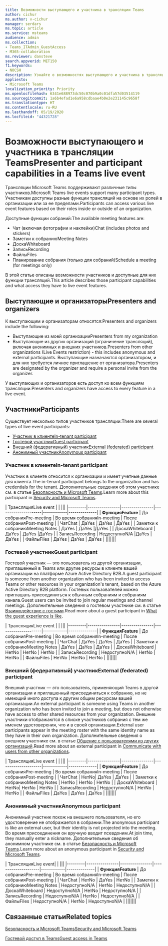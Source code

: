```yaml
---
title: Возможности выступающего и участника в трансляции Teams
author: cichur
ms.author: v-cichur
manager: serdars
ms.topic: article
ms.service: msteams
audience: admin
ms.collection:
- Teams_ITAdmin_GuestAccess
- M365-collaboration
ms.reviewer: dansteve
search.appverid: MET150
f1.keywords:
- NOCSH
description: Узнайте о возможностях выступающего и участника в трансляции Teams.
appliesto:
- Microsoft Teams
localization_priority: Priority
ms.openlocfilehash: 6341e688973dc50c070b9a0c01dfa57d03514119
ms.sourcegitcommit: 1a6b4efad1e6a958cdbaae4b0e2e231145c9658f
ms.translationtype: HT
ms.contentlocale: ru-RU
ms.lasthandoff: 05/19/2020
ms.locfileid: "44321728"
---
```

<a name="presenter-and-participant-capabilities-in-a-teams-live-event"></a><span data-ttu-id="430bb-103">Возможности выступающего и участника в трансляции Teams</span><span class="sxs-lookup"><span data-stu-id="430bb-103">Presenter and participant capabilities in a Teams live event</span></span>
======================================================

<span data-ttu-id="430bb-104">Трансляции Microsoft Teams поддерживают различные типы участников.</span><span class="sxs-lookup"><span data-stu-id="430bb-104">Microsoft Teams live events support many participant types.</span></span> <span data-ttu-id="430bb-105">Участникам доступны разные функции трансляций на основе их ролей в организации или за ее пределами.</span><span class="sxs-lookup"><span data-stu-id="430bb-105">Participants can access various live event features based on their roles inside or outside of an organization.</span></span>

<span data-ttu-id="430bb-106">Доступные функции собраний:</span><span class="sxs-lookup"><span data-stu-id="430bb-106">The available meeting features are:</span></span>

- <span data-ttu-id="430bb-107">Чат (включая фотографии и наклейки)</span><span class="sxs-lookup"><span data-stu-id="430bb-107">Chat (includes photos and stickers)</span></span>
- <span data-ttu-id="430bb-108">Заметки к собранию</span><span class="sxs-lookup"><span data-stu-id="430bb-108">Meeting Notes</span></span>
- <span data-ttu-id="430bb-109">Доска</span><span class="sxs-lookup"><span data-stu-id="430bb-109">Whiteboard</span></span>
- <span data-ttu-id="430bb-110">Запись</span><span class="sxs-lookup"><span data-stu-id="430bb-110">Recording</span></span>
- <span data-ttu-id="430bb-111">Файлы</span><span class="sxs-lookup"><span data-stu-id="430bb-111">Files</span></span>
- <span data-ttu-id="430bb-112">Планирование собрания (только для собраний)</span><span class="sxs-lookup"><span data-stu-id="430bb-112">Schedule a meeting (for meetings only)</span></span>

<span data-ttu-id="430bb-113">В этой статье описаны возможности участников и доступные для них функции трансляций.</span><span class="sxs-lookup"><span data-stu-id="430bb-113">This article describes those participant capabilities and what access they have to live event features.</span></span>

## <a name="presenters-and-organizers"></a><span data-ttu-id="430bb-114">Выступающие и организаторы</span><span class="sxs-lookup"><span data-stu-id="430bb-114">Presenters and organizers</span></span>

<span data-ttu-id="430bb-115">К выступающим и организаторам относятся:</span><span class="sxs-lookup"><span data-stu-id="430bb-115">Presenters and organizers include the following:</span></span>

- <span data-ttu-id="430bb-116">Выступающие из моей организации</span><span class="sxs-lookup"><span data-stu-id="430bb-116">Presenters from my organization</span></span>
- <span data-ttu-id="430bb-117">Выступающие из других организаций (ограничение трансляций), включая анонимных и внешних участников.</span><span class="sxs-lookup"><span data-stu-id="430bb-117">Presenters from other organizations (Live Events restriction) - this includes anonymous and external participants.</span></span> <span data-ttu-id="430bb-118">Выступающие назначаются организатором, и для них требуется личное приглашение от организатора.</span><span class="sxs-lookup"><span data-stu-id="430bb-118">Presenters are designated by the organizer and require a personal invite from the organizer.</span></span>

<span data-ttu-id="430bb-119">У выступающих и организаторов есть доступ ко всем функциям трансляции.</span><span class="sxs-lookup"><span data-stu-id="430bb-119">Presenters and organizers have access to every feature in a live event.</span></span>

## <a name="participants"></a><span data-ttu-id="430bb-120">Участники</span><span class="sxs-lookup"><span data-stu-id="430bb-120">Participants</span></span>

<span data-ttu-id="430bb-121">Существует несколько типов участников трансляции:</span><span class="sxs-lookup"><span data-stu-id="430bb-121">There are several types of live event participants:</span></span>

- [<span data-ttu-id="430bb-122">Участник в клиенте</span><span class="sxs-lookup"><span data-stu-id="430bb-122">In-tenant participant</span></span>](#in-tenant-participant)
- [<span data-ttu-id="430bb-123">Гостевой участник</span><span class="sxs-lookup"><span data-stu-id="430bb-123">Guest participant</span></span>](#guest-participant)
- [<span data-ttu-id="430bb-124">Внешний (федеративный) участник</span><span class="sxs-lookup"><span data-stu-id="430bb-124">External (federated) participant</span></span>](#external-federated-participant)
- [<span data-ttu-id="430bb-125">Анонимный участник</span><span class="sxs-lookup"><span data-stu-id="430bb-125">Anonymous participant</span></span>](#anonymous-participant)

### <a name="in-tenant-participant"></a><span data-ttu-id="430bb-126">Участник в клиенте</span><span class="sxs-lookup"><span data-stu-id="430bb-126">In-tenant participant</span></span>

<span data-ttu-id="430bb-127">Участник в клиенте относится к организации и имеет учетные данные для клиента.</span><span class="sxs-lookup"><span data-stu-id="430bb-127">The in-tenant participant belongs to the organization and has credentials for the tenant.</span></span> <span data-ttu-id="430bb-128">Дополнительные сведения об этом участнике см. в статье [Безопасность и Microsoft Teams](teams-security-guide.md#participant-types).</span><span class="sxs-lookup"><span data-stu-id="430bb-128">Learn more about this participant in [Security and Microsoft Teams](teams-security-guide.md#participant-types).</span></span>

| <span data-ttu-id="430bb-129">Трансляция</span><span class="sxs-lookup"><span data-stu-id="430bb-129">Live event</span></span> |  | |||
|---------|----------------|----------------|---------------------|------------|--------------|
|  <span data-ttu-id="430bb-130">**Функция**</span><span class="sxs-lookup"><span data-stu-id="430bb-130">**Feature**</span></span>       | <span data-ttu-id="430bb-131">До собрания</span><span class="sxs-lookup"><span data-stu-id="430bb-131">Pre-meeting</span></span> | <span data-ttu-id="430bb-132">Во время собрания</span><span class="sxs-lookup"><span data-stu-id="430bb-132">In-meeting</span></span> | <span data-ttu-id="430bb-133">После собрания</span><span class="sxs-lookup"><span data-stu-id="430bb-133">Post-meeting</span></span> |
| <span data-ttu-id="430bb-134">Чат</span><span class="sxs-lookup"><span data-stu-id="430bb-134">Chat</span></span> | <span data-ttu-id="430bb-135">Да</span><span class="sxs-lookup"><span data-stu-id="430bb-135">Yes</span></span> | <span data-ttu-id="430bb-136">Да</span><span class="sxs-lookup"><span data-stu-id="430bb-136">Yes</span></span> | <span data-ttu-id="430bb-137">Да</span><span class="sxs-lookup"><span data-stu-id="430bb-137">Yes</span></span> |
| <span data-ttu-id="430bb-138">Заметки к собранию</span><span class="sxs-lookup"><span data-stu-id="430bb-138">Meeting Notes</span></span> | <span data-ttu-id="430bb-139">Да</span><span class="sxs-lookup"><span data-stu-id="430bb-139">Yes</span></span> | <span data-ttu-id="430bb-140">Да</span><span class="sxs-lookup"><span data-stu-id="430bb-140">Yes</span></span> |<span data-ttu-id="430bb-141">Да</span><span class="sxs-lookup"><span data-stu-id="430bb-141">Yes</span></span> |
| <span data-ttu-id="430bb-142">Доска</span><span class="sxs-lookup"><span data-stu-id="430bb-142">Whiteboard</span></span> | <span data-ttu-id="430bb-143">Да</span><span class="sxs-lookup"><span data-stu-id="430bb-143">Yes</span></span> | <span data-ttu-id="430bb-144">Да</span><span class="sxs-lookup"><span data-stu-id="430bb-144">Yes</span></span> |<span data-ttu-id="430bb-145">Да</span><span class="sxs-lookup"><span data-stu-id="430bb-145">Yes</span></span> |
| <span data-ttu-id="430bb-146">Запись</span><span class="sxs-lookup"><span data-stu-id="430bb-146">Recording</span></span> | <span data-ttu-id="430bb-147">Недоступно</span><span class="sxs-lookup"><span data-stu-id="430bb-147">N/A</span></span> |<span data-ttu-id="430bb-148">Да</span><span class="sxs-lookup"><span data-stu-id="430bb-148">Yes</span></span> | <span data-ttu-id="430bb-149">Да</span><span class="sxs-lookup"><span data-stu-id="430bb-149">Yes</span></span> |
| <span data-ttu-id="430bb-150">Файлы</span><span class="sxs-lookup"><span data-stu-id="430bb-150">Files</span></span> | <span data-ttu-id="430bb-151">Да</span><span class="sxs-lookup"><span data-stu-id="430bb-151">Yes</span></span> | <span data-ttu-id="430bb-152">Да</span><span class="sxs-lookup"><span data-stu-id="430bb-152">Yes</span></span> | <span data-ttu-id="430bb-153">Да</span><span class="sxs-lookup"><span data-stu-id="430bb-153">Yes</span></span> |
|||||||


### <a name="guest-participant"></a><span data-ttu-id="430bb-154">Гостевой участник</span><span class="sxs-lookup"><span data-stu-id="430bb-154">Guest participant</span></span>

<span data-ttu-id="430bb-155">Гостевой участник — это пользователь из другой организации, приглашенный в Teams или другие ресурсы в клиенте вашей организации на платформе Azure Active Directory B2B.</span><span class="sxs-lookup"><span data-stu-id="430bb-155">A guest participant is someone from another organization who has been invited to access Teams or other resources in your organization's tenant, based on the Azure Active Directory B2B platform.</span></span> <span data-ttu-id="430bb-156">Гостевых пользователей можно приглашать присоединиться к обычным собраниям и собраниям канала.</span><span class="sxs-lookup"><span data-stu-id="430bb-156">Guest users can be invited to join regular meetings and channel meetings.</span></span> <span data-ttu-id="430bb-157">Дополнительные сведения о гостевом участнике см. в статье [Взаимодействие с гостями](guest-experience.md#comparison-of-team-member-and-guest-capabilities).</span><span class="sxs-lookup"><span data-stu-id="430bb-157">Read more about a guest participant in [What the guest experience is like](guest-experience.md#comparison-of-team-member-and-guest-capabilities).</span></span>

| <span data-ttu-id="430bb-158">Трансляция</span><span class="sxs-lookup"><span data-stu-id="430bb-158">Live event</span></span>  | | |||
|---------|----------------|----------------|---------------------|------------|--------------|
| <span data-ttu-id="430bb-159">**Функция**</span><span class="sxs-lookup"><span data-stu-id="430bb-159">**Feature**</span></span>        | <span data-ttu-id="430bb-160">До собрания</span><span class="sxs-lookup"><span data-stu-id="430bb-160">Pre-meeting</span></span> | <span data-ttu-id="430bb-161">Во время собрания</span><span class="sxs-lookup"><span data-stu-id="430bb-161">In-meeting</span></span> | <span data-ttu-id="430bb-162">После собрания</span><span class="sxs-lookup"><span data-stu-id="430bb-162">Post-meeting</span></span> |
| <span data-ttu-id="430bb-163">Чат</span><span class="sxs-lookup"><span data-stu-id="430bb-163">Chat</span></span> | <span data-ttu-id="430bb-164">Да</span><span class="sxs-lookup"><span data-stu-id="430bb-164">Yes</span></span> | <span data-ttu-id="430bb-165">Да</span><span class="sxs-lookup"><span data-stu-id="430bb-165">Yes</span></span> | <span data-ttu-id="430bb-166">Да</span><span class="sxs-lookup"><span data-stu-id="430bb-166">Yes</span></span> |
| <span data-ttu-id="430bb-167">Заметки к собранию</span><span class="sxs-lookup"><span data-stu-id="430bb-167">Meeting Notes</span></span> | <span data-ttu-id="430bb-168">Да</span><span class="sxs-lookup"><span data-stu-id="430bb-168">Yes</span></span> | <span data-ttu-id="430bb-169">Да</span><span class="sxs-lookup"><span data-stu-id="430bb-169">Yes</span></span> | <span data-ttu-id="430bb-170">Да</span><span class="sxs-lookup"><span data-stu-id="430bb-170">Yes</span></span> |
| <span data-ttu-id="430bb-171">Доска</span><span class="sxs-lookup"><span data-stu-id="430bb-171">Whiteboard</span></span> | <span data-ttu-id="430bb-172">Нет</span><span class="sxs-lookup"><span data-stu-id="430bb-172">No</span></span> | <span data-ttu-id="430bb-173">Нет</span><span class="sxs-lookup"><span data-stu-id="430bb-173">No</span></span> | <span data-ttu-id="430bb-174">Нет</span><span class="sxs-lookup"><span data-stu-id="430bb-174">No</span></span> |
| <span data-ttu-id="430bb-175">Запись</span><span class="sxs-lookup"><span data-stu-id="430bb-175">Recording</span></span> | <span data-ttu-id="430bb-176">Недоступно</span><span class="sxs-lookup"><span data-stu-id="430bb-176">N/A</span></span> | <span data-ttu-id="430bb-177">Нет</span><span class="sxs-lookup"><span data-stu-id="430bb-177">No</span></span> | <span data-ttu-id="430bb-178">Нет</span><span class="sxs-lookup"><span data-stu-id="430bb-178">No</span></span> |
| <span data-ttu-id="430bb-179">Файлы</span><span class="sxs-lookup"><span data-stu-id="430bb-179">Files</span></span> | <span data-ttu-id="430bb-180">Нет</span><span class="sxs-lookup"><span data-stu-id="430bb-180">No</span></span> | <span data-ttu-id="430bb-181">Нет</span><span class="sxs-lookup"><span data-stu-id="430bb-181">No</span></span> | <span data-ttu-id="430bb-182">Нет</span><span class="sxs-lookup"><span data-stu-id="430bb-182">No</span></span> |
|||||||


### <a name="external-federated-participant"></a><span data-ttu-id="430bb-183">Внешний (федеративный) участник</span><span class="sxs-lookup"><span data-stu-id="430bb-183">External (federated) participant</span></span>

<span data-ttu-id="430bb-184">Внешний участник — это пользователь, применяющий Teams в другой организации и приглашенный присоединиться к собранию, но не имеющий иного доступа к другим общим ресурсам вашей организации.</span><span class="sxs-lookup"><span data-stu-id="430bb-184">An external participant is someone using Teams in another organization who has been invited to join a meeting, but does not otherwise have access to other shared resources from your organization.</span></span> <span data-ttu-id="430bb-185">Внешние участники отображаются в списке участников собрания с тем же именем удостоверения, что и в своей организации.</span><span class="sxs-lookup"><span data-stu-id="430bb-185">External user participants appear in the meeting roster with the same identity name as they have in their own organization.</span></span> <span data-ttu-id="430bb-186">Дополнительные сведения о внешнем участнике см. в статье [Общение с пользователями из других организаций](communicate-with-users-from-other-organizations.md#external-access).</span><span class="sxs-lookup"><span data-stu-id="430bb-186">Read more about an external participant in [Communicate with users from other organizations](communicate-with-users-from-other-organizations.md#external-access).</span></span>

| <span data-ttu-id="430bb-187">Трансляция</span><span class="sxs-lookup"><span data-stu-id="430bb-187">Live event</span></span> |  | |||
|---------|----------------|----------------|---------------------|------------|--------------|
|  <span data-ttu-id="430bb-188">**Функция**</span><span class="sxs-lookup"><span data-stu-id="430bb-188">**Feature**</span></span>         | <span data-ttu-id="430bb-189">До собрания</span><span class="sxs-lookup"><span data-stu-id="430bb-189">Pre-meeting</span></span> | <span data-ttu-id="430bb-190">Во время собрания</span><span class="sxs-lookup"><span data-stu-id="430bb-190">In-meeting</span></span> | <span data-ttu-id="430bb-191">После собрания</span><span class="sxs-lookup"><span data-stu-id="430bb-191">Post-meeting</span></span> |
| <span data-ttu-id="430bb-192">Чат</span><span class="sxs-lookup"><span data-stu-id="430bb-192">Chat</span></span> | <span data-ttu-id="430bb-193">Нет</span><span class="sxs-lookup"><span data-stu-id="430bb-193">No</span></span>| <span data-ttu-id="430bb-194">Да</span><span class="sxs-lookup"><span data-stu-id="430bb-194">Yes</span></span> | <span data-ttu-id="430bb-195">Да</span><span class="sxs-lookup"><span data-stu-id="430bb-195">Yes</span></span> |
| <span data-ttu-id="430bb-196">Заметки к собранию</span><span class="sxs-lookup"><span data-stu-id="430bb-196">Meeting Notes</span></span> | <span data-ttu-id="430bb-197">Нет</span><span class="sxs-lookup"><span data-stu-id="430bb-197">No</span></span> | <span data-ttu-id="430bb-198">Нет</span><span class="sxs-lookup"><span data-stu-id="430bb-198">No</span></span> | <span data-ttu-id="430bb-199">Нет</span><span class="sxs-lookup"><span data-stu-id="430bb-199">No</span></span> |
| <span data-ttu-id="430bb-200">Доска</span><span class="sxs-lookup"><span data-stu-id="430bb-200">Whiteboard</span></span> | <span data-ttu-id="430bb-201">Нет</span><span class="sxs-lookup"><span data-stu-id="430bb-201">No</span></span>| <span data-ttu-id="430bb-202">Нет</span><span class="sxs-lookup"><span data-stu-id="430bb-202">No</span></span> | <span data-ttu-id="430bb-203">Нет</span><span class="sxs-lookup"><span data-stu-id="430bb-203">No</span></span> |
| <span data-ttu-id="430bb-204">Запись</span><span class="sxs-lookup"><span data-stu-id="430bb-204">Recording</span></span> | <span data-ttu-id="430bb-205">Недоступно</span><span class="sxs-lookup"><span data-stu-id="430bb-205">N/A</span></span> | <span data-ttu-id="430bb-206">Нет</span><span class="sxs-lookup"><span data-stu-id="430bb-206">No</span></span> | <span data-ttu-id="430bb-207">Нет</span><span class="sxs-lookup"><span data-stu-id="430bb-207">No</span></span> |
| <span data-ttu-id="430bb-208">Файлы</span><span class="sxs-lookup"><span data-stu-id="430bb-208">Files</span></span> | <span data-ttu-id="430bb-209">Да</span><span class="sxs-lookup"><span data-stu-id="430bb-209">Yes</span></span> | <span data-ttu-id="430bb-210">Да</span><span class="sxs-lookup"><span data-stu-id="430bb-210">Yes</span></span> | <span data-ttu-id="430bb-211">Да</span><span class="sxs-lookup"><span data-stu-id="430bb-211">Yes</span></span> |
|||||||

### <a name="anonymous-participant"></a><span data-ttu-id="430bb-212">Анонимный участник</span><span class="sxs-lookup"><span data-stu-id="430bb-212">Anonymous participant</span></span>

<span data-ttu-id="430bb-213">Анонимный участник похож на внешнего пользователя, но его удостоверение не отображается в собрании.</span><span class="sxs-lookup"><span data-stu-id="430bb-213">The anonymous participant is like an external user, but their identity is not projected into the meeting.</span></span> <span data-ttu-id="430bb-214">Во время присоединения он вручную вводит псевдоним.</span><span class="sxs-lookup"><span data-stu-id="430bb-214">At join time, they manually enter a nickname.</span></span> <span data-ttu-id="430bb-215">Дополнительные сведения об анонимном участнике см. в статье [Безопасность и Microsoft Teams](teams-security-guide.md#participant-types).</span><span class="sxs-lookup"><span data-stu-id="430bb-215">Learn more about an anonymous participant in [Security and Microsoft Teams](teams-security-guide.md#participant-types).</span></span>

| <span data-ttu-id="430bb-216">Трансляция</span><span class="sxs-lookup"><span data-stu-id="430bb-216">Live event</span></span>|  | |||
|---------|----------------|----------------|---------------------|------------|--------------|
| <span data-ttu-id="430bb-217">**Функция**</span><span class="sxs-lookup"><span data-stu-id="430bb-217">**Feature**</span></span>        | <span data-ttu-id="430bb-218">До собрания</span><span class="sxs-lookup"><span data-stu-id="430bb-218">Pre-meeting</span></span> | <span data-ttu-id="430bb-219">Во время собрания</span><span class="sxs-lookup"><span data-stu-id="430bb-219">In-meeting</span></span> | <span data-ttu-id="430bb-220">После собрания</span><span class="sxs-lookup"><span data-stu-id="430bb-220">Post-meeting</span></span> |
| <span data-ttu-id="430bb-221">Чат</span><span class="sxs-lookup"><span data-stu-id="430bb-221">Chat</span></span> | <span data-ttu-id="430bb-222">Нет</span><span class="sxs-lookup"><span data-stu-id="430bb-222">No</span></span> | <span data-ttu-id="430bb-223">Да</span><span class="sxs-lookup"><span data-stu-id="430bb-223">Yes</span></span> | <span data-ttu-id="430bb-224">Нет</span><span class="sxs-lookup"><span data-stu-id="430bb-224">No</span></span> |
| <span data-ttu-id="430bb-225">Заметки к собранию</span><span class="sxs-lookup"><span data-stu-id="430bb-225">Meeting Notes</span></span> | <span data-ttu-id="430bb-226">Недоступно</span><span class="sxs-lookup"><span data-stu-id="430bb-226">N/A</span></span> | <span data-ttu-id="430bb-227">Нет</span><span class="sxs-lookup"><span data-stu-id="430bb-227">No</span></span> | <span data-ttu-id="430bb-228">Недоступно</span><span class="sxs-lookup"><span data-stu-id="430bb-228">N/A</span></span> |
| <span data-ttu-id="430bb-229">Доска</span><span class="sxs-lookup"><span data-stu-id="430bb-229">Whiteboard</span></span> | <span data-ttu-id="430bb-230">Недоступно</span><span class="sxs-lookup"><span data-stu-id="430bb-230">N/A</span></span> | <span data-ttu-id="430bb-231">Нет</span><span class="sxs-lookup"><span data-stu-id="430bb-231">No</span></span> | <span data-ttu-id="430bb-232">Недоступно</span><span class="sxs-lookup"><span data-stu-id="430bb-232">N/A</span></span> |
| <span data-ttu-id="430bb-233">Запись</span><span class="sxs-lookup"><span data-stu-id="430bb-233">Recording</span></span> | <span data-ttu-id="430bb-234">Недоступно</span><span class="sxs-lookup"><span data-stu-id="430bb-234">N/A</span></span> | <span data-ttu-id="430bb-235">Нет</span><span class="sxs-lookup"><span data-stu-id="430bb-235">No</span></span> | <span data-ttu-id="430bb-236">Недоступно</span><span class="sxs-lookup"><span data-stu-id="430bb-236">N/A</span></span> |
| <span data-ttu-id="430bb-237">Файлы</span><span class="sxs-lookup"><span data-stu-id="430bb-237">Files</span></span> | <span data-ttu-id="430bb-238">Недоступно</span><span class="sxs-lookup"><span data-stu-id="430bb-238">N/A</span></span> | <span data-ttu-id="430bb-239">Нет</span><span class="sxs-lookup"><span data-stu-id="430bb-239">No</span></span> | <span data-ttu-id="430bb-240">Недоступно</span><span class="sxs-lookup"><span data-stu-id="430bb-240">N/A</span></span> |
|||||||


## <a name="related-topics"></a><span data-ttu-id="430bb-241">Связанные статьи</span><span class="sxs-lookup"><span data-stu-id="430bb-241">Related topics</span></span>

[<span data-ttu-id="430bb-242">Безопасность и Microsoft Teams</span><span class="sxs-lookup"><span data-stu-id="430bb-242">Security and Microsoft Teams</span></span>](teams-security-guide.md)

[<span data-ttu-id="430bb-243">Гостевой доступ в Teams</span><span class="sxs-lookup"><span data-stu-id="430bb-243">Guest access in Teams</span></span>](guest-access.md)
